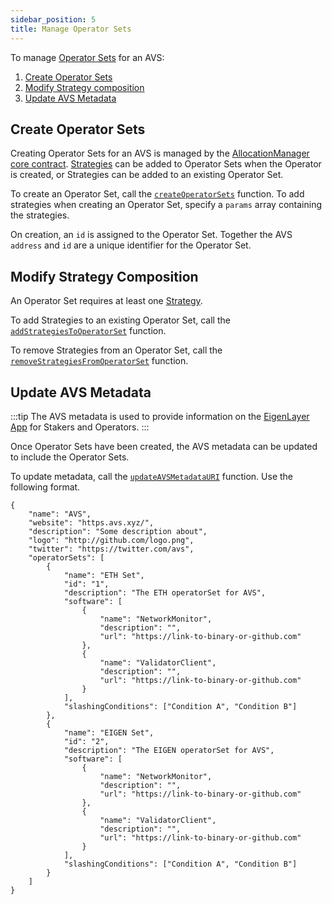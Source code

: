 ```yaml
---
sidebar_position: 5
title: Manage Operator Sets
---
```


To manage [Operator Sets](../../../../products/eigenlayer/concepts/operator-sets/operator-sets-concept.md) for an AVS:
1. [Create Operator Sets](#create-operator-sets)
2. [Modify Strategy composition](#modify-strategy-composition) 
3. [Update AVS Metadata](#update-avs-metadata)

## Create Operator Sets

Creating Operator Sets for an AVS is managed by the [AllocationManager core contract](../../concepts/eigenlayer-contracts/core-contracts.md). 
[Strategies](../../../../products/eigenlayer/concepts/operator-sets/strategies-and-magnitudes) can be added to Operator Sets when the Operator is created, or Strategies can be added to an existing Operator Set.

To create an Operator Set, call the [`createOperatorSets`](https://github.com/Layr-Labs/eigenlayer-contracts/blob/9a19503e2a4467f0be938f72e80b11768b2e47f9/docs/core/AllocationManager.md#createoperatorsets) function. 
To add strategies when creating an Operator Set, specify a `params` array containing the strategies.

On creation, an `id` is assigned to the Operator Set. Together the AVS `address` and `id` are a unique identifier for the Operator Set. 

## Modify Strategy Composition

An Operator Set requires at least one [Strategy](../../../../products/eigenlayer/concepts/operator-sets/strategies-and-magnitudes).

To add Strategies to an existing Operator Set, call the [`addStrategiesToOperatorSet`](https://github.com/Layr-Labs/eigenlayer-contracts/blob/9a19503e2a4467f0be938f72e80b11768b2e47f9/docs/core/AllocationManager.md#addstrategiestooperatorset) function.

To remove Strategies from an Operator Set, call the [`removeStrategiesFromOperatorSet`](https://github.com/Layr-Labs/eigenlayer-contracts/blob/9a19503e2a4467f0be938f72e80b11768b2e47f9/docs/core/AllocationManager.md#removestrategiesfromoperatorset) function.

## Update AVS Metadata

:::tip
The AVS metadata is used to provide information on the [EigenLayer App](https://app.eigenlayer.xyz/) for Stakers and Operators.
:::

Once Operator Sets have been created, the AVS metadata can be updated to include the Operator Sets. 

To update metadata, call the [`updateAVSMetadataURI`](https://github.com/Layr-Labs/eigenlayer-contracts/blob/9a19503e2a4467f0be938f72e80b11768b2e47f9/docs/core/AllocationManager.md#avs-metadata) function. Use the following format. 

```
{
    "name": "AVS",
    "website": "https.avs.xyz/",
    "description": "Some description about",
    "logo": "http://github.com/logo.png",
    "twitter": "https://twitter.com/avs",
    "operatorSets": [
        {
            "name": "ETH Set",
            "id": "1", 
            "description": "The ETH operatorSet for AVS",
            "software": [
                {
                    "name": "NetworkMonitor",
                    "description": "",
                    "url": "https://link-to-binary-or-github.com"
                },
                {
                    "name": "ValidatorClient",
                    "description": "",
                    "url": "https://link-to-binary-or-github.com"
                }
            ],
            "slashingConditions": ["Condition A", "Condition B"]
        },
        {
            "name": "EIGEN Set",
            "id": "2", 
            "description": "The EIGEN operatorSet for AVS",
            "software": [
                {
                    "name": "NetworkMonitor",
                    "description": "",
                    "url": "https://link-to-binary-or-github.com"
                },
                {
                    "name": "ValidatorClient",
                    "description": "",
                    "url": "https://link-to-binary-or-github.com"
                }
            ],
            "slashingConditions": ["Condition A", "Condition B"]
        }
    ]
}
```